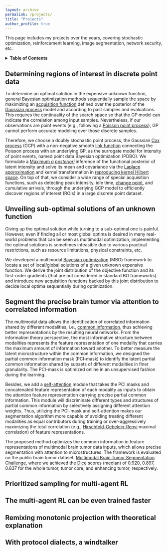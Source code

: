 ```yaml
---
layout: archive
permalink: /projects/
title: "Projects"
author_profile: true
---
```


This page includes my projects over the years, covering stochastic optimization, reinforcement learning, image segmentation, network security, etc.

<details>
<summary><b>Table of Contents</b></summary>

- [Determining the region of interest in discrete point data](#determining-roi-in-discrete-point-data)
- [Unveiling sub-optimal solution of an unknown function](#unveiling-sub-optimal-solutions-of-an-unknown-function)
- [Segment the precise brain tumor via attention to correlated information](#segment-the-precise-brain-tumor-via-attention-to-correlated-information)
- [Prioritized sampling for multi-agent RL](#prioritized-sampling-for-multi-agent-rl)
- [The multi-agent RL can be even trained faster](#the-multi-agent-rl-can-be-even-trained-faster)
- [Remixing monotonic projection with theoretical explanation](#remixing-monotonic-projection-with-theoretical-explanation)
- [With protocol dialects, a windtalker](#with-protocol-dialects-a-windtalker)

</details>


<a name="determining-roi-in-discrete-point-data"></a>
## Determining regions of interest in discrete point data

To determine an optimal solution in the expensive unknown function, general Bayesian optimization methods sequentially sample the space by maximizing an [acquisition function](https://botorch.org/docs/acquisition) defined over the posterior of the [Gaussian process](https://en.wikipedia.org/wiki/Gaussian_process) model and according to past samples and evaluations. This requires the continuality of the search space so that the GP model can indicate the correlation among input samples. Nevertheless, if our observations are point events (e.g., following a [Poisson point process](https://en.wikipedia.org/wiki/Poisson_point_process)), GP cannot perform accurate modeling over those discrete samples.

Therefore, we choose a doubly stochastic point process, the Gaussian [Cox process](https://en.wikipedia.org/wiki/Cox_process) (GCP) with a non-negative smooth [link function](https://en.wikipedia.org/wiki/Generalized_linear_model#Link_function) connecting the Poisson process with an underlying GP, as the surrogate model for intensity of point events, named point data Bayesian optimization (PDBO). We formulate a [Maximum *a posteriori*](https://en.wikipedia.org/wiki/Maximum_a_posteriori_estimation) inference of the functional posterior of latent intensity and solve its mean and covariance via the [Laplace approximation](https://en.wikipedia.org/wiki/Laplace%27s_approximation) and kernel transformation in [reproducing kernel Hilbert space](https://en.wikipedia.org/wiki/Reproducing_kernel_Hilbert_space). On top of that, we consider a wide range of special acquisition functions, such as detecting peak intensity, idle time, [change point](https://en.wikipedia.org/wiki/Change_detection), and cumulative arrivals, through the underlying GCP model to efficiently discover regions of interest (ROIs) in a large discrete point dataset.


<a name="unveiling-sub-optimal-solutions-of-an-unknown-function"></a>
## Unveiling sub-optimal solutions of an unknown function 

Giving up the optimal solution while turning to a sub-optimal one is painful. However, even if finding all or most global optima is desired in many real-world problems that can be seen as multimodal optimization, implementing the optimal solutions is sometimes infeasible due to various practical restrictions, such as resource limitations, physical constraints, etc.

We developed a multimodal [Bayesian optimization](https://en.wikipedia.org/wiki/Bayesian_optimization) (MBO) framework to locate a set of local/global solutions of a given unknown expensive function. We derive the joint distribution of the objective function and its first-order gradients (that are not considered in standard BO frameworks) and introduce new acquisition functions backed by this joint distribution to decide local optima sequentially during optimization.


<a name="segment-the-precise-brain-tumor-via-attention-to-correlated-information"></a>
## Segment the precise brain tumor via attention to correlated information

The multimodal data allows the identification of correlated information shared by different modalities, i.e., [common information](https://isl.stanford.edu/~abbas/presentations/lect00-viterbi.pdf), thus achieving better representations by the resulting neural networks. From the information theory perspective, the most informative structure between modalities represents the feature representation of one modality that carries the maximum amount of information toward another. To better measure the latent microstructure within the common information, we designed the partial common information mask (PCI-mask) to identify the latent partial common information shared by subsets of different modalities in finer granularity. The PCI-mask is optimized online in an unsupervised fashion during the learning.

Besides, we add a [self-attention](https://lilianweng.github.io/posts/2023-01-27-the-transformer-family-v2/#attention-and-self-attention) module that takes the PCI masks and concatenated feature representation of each modality as inputs to obtain the attention feature representation carrying precise partial common information. This module will discriminate different types and structures of partial common information by selectively assigning different attention weights. Thus, utilizing the PCI-mask and self-attention makes our segmentation algorithm more capable of avoiding treating different modalities as equal contributors during training or over-aggressively maximizing the total correlation (e.g., [Hirschfeld-Gebelein-Renyi](https://en.wikiversity.org/wiki/HGR) maximal correlation) of feature representations.

The proposed method optimizes the common information in feature representations of multimodal brain tumor data inputs, which allows precise segmentation with attention to microstructures. The framework is evaluated on the public brain tumor dataset: [Multimodal Brain Tumor Segmentation Challenge](https://www.med.upenn.edu/cbica/brats2020/data.html), where we achieved the [Dice](https://en.wikipedia.org/wiki/S%C3%B8rensen%E2%80%93Dice_coefficient) scores (median) of 0.920, 0.897, 0.837 for the whole tumor, tumor core, and enhancing tumor, respectively.


<a name="prioritized-sampling-for-multi-agent-rl"></a>
## Prioritized sampling for multi-agent RL

<a name="the-multi-agent-rl-can-be-even-trained-faster"></a>
## The multi-agent RL can be even trained faster

<a name="remixing-monotonic-projection-with-theoretical-explanation"></a>
## Remixing monotonic projection with theoretical explanation

<a name="with-protocol-dialects-a-windtalker"></a>
## With protocol dialects, a windtalker
